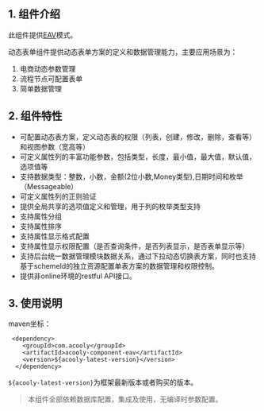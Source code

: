 <!-- title: 动态表单组件 -->
<!-- type: app -->
<!-- author: qiubo,zhangpu -->
<!-- date: 2019-10-24 -->
## 1. 组件介绍

此组件提供[EAV](https://en.wikipedia.org/wiki/Entity%E2%80%93attribute%E2%80%93value_model)模式。

动态表单组件提供动态表单方案的定义和数据管理能力，主要应用场景为：
1. 电商动态参数管理
2. 流程节点可配置表单
3. 简单数据管理

## 2. 组件特性

* 可配置动态表方案，定义动态表的权限（列表，创建，修改，删除，查看等）和视图参数（宽高等）
* 可定义属性列的丰富功能参数，包括类型，长度，最小值，最大值，默认值，选项值等
* 支持数据类型：整数，小数，金额(2位小数,Money类型),日期时间和枚举（Messageable）
* 可定义属性列的正则验证
* 提供全局共享的选项值定义和管理，用于列的枚举类型支持
* 支持属性分组
* 支持属性排序
* 支持属性显示格式配置
* 支持属性显示权限配置（是否查询条件，是否列表显示，是否表单显示等）
* 支持后台统一数据管理模块数据关系，通过下拉动态切换表方案，同时也支持基于schemeId的独立资源配置单表方案的数据管理和权限控制。
* 提供非online环境的restful API接口。

## 3. 使用说明

maven坐标：

     <dependency>
        <groupId>com.acooly</groupId>
        <artifactId>acooly-component-eav</artifactId>
        <version>${acooly-latest-version}</version>
      </dependency>

`${acooly-latest-version}`为框架最新版本或者购买的版本。

>本组件全部依赖数据库配置，集成及使用，无编译时参数配置。
    
